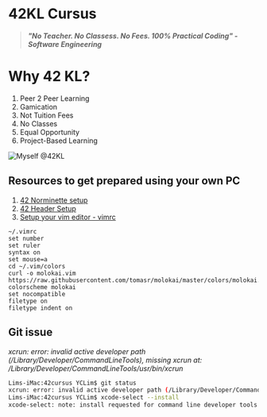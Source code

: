 # 42KL Cursus

> ***"No Teacher. No Classess. No Fees. 100% Practical Coding" - Software Engineering***

# Why 42 KL?
1. Peer 2 Peer Learning
2. Gamication
3. Not Tuition Fees
4. No Classes
5. Equal Opportunity
6. Project-Based Learning

![Myself @42KL](https://i.imgur.com/6to9ib1.jpg)


## Resources to get prepared using your own PC
1. [42 Norminette setup](https://github.com/42School/norminette)
2. [42 Header Setup](https://github.com/42Paris/42header)
3. [Setup your vim editor - vimrc](https://www.freecodecamp.org/news/vimrc-configuration-guide-customize-your-vim-editor/)
  ```
  ~/.vimrc
  set number
  set ruler
  syntax on
  set mouse=a
  cd ~/.vim/colors
  curl -o molokai.vim https://raw.githubusercontent.com/tomasr/molokai/master/colors/molokai.vim
  colorscheme molokai
  set nocompatible
  filetype on
  filetype indent on
  ```
  
## Git issue

*xcrun: error: invalid active developer path (/Library/Developer/CommandLineTools), missing xcrun at: /Library/Developer/CommandLineTools/usr/bin/xcrun*

```bash
Lims-iMac:42cursus YCLim$ git status
xcrun: error: invalid active developer path (/Library/Developer/CommandLineTools), missing xcrun at: /Library/Developer/CommandLineTools/usr/bin/xcrun
Lims-iMac:42cursus YCLim$ xcode-select --install
xcode-select: note: install requested for command line developer tools
```
